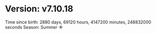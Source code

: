 # Version: v7.10.18
Time since birth: 2880 days, 69120 hours, 4147200 minutes, 248832000 seconds
Season: Summer ☀️
